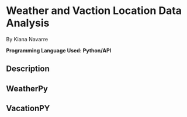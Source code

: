 # Weather and Vaction Location Data Analysis 
By Kiana Navarre

**Programming Language Used: Python/API**

## Description

## WeatherPy

## VacationPY